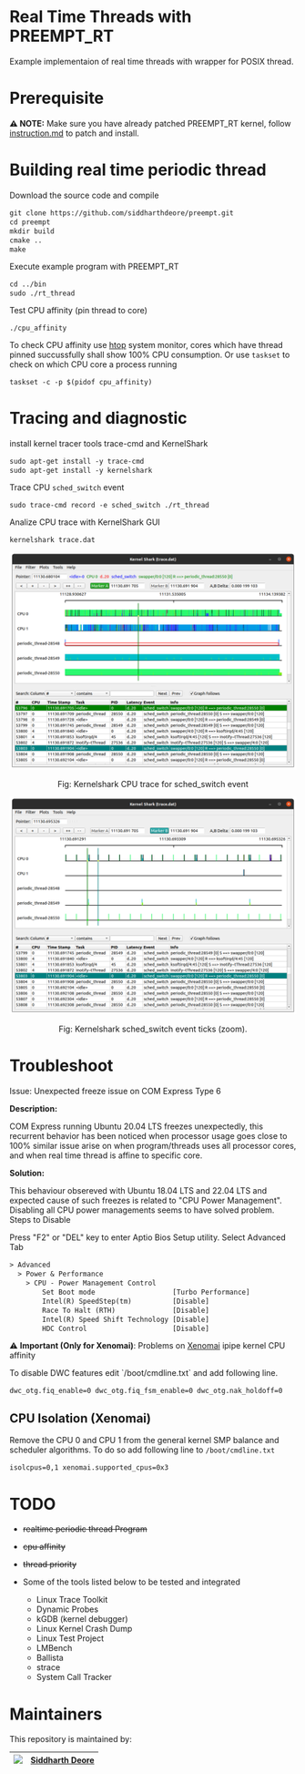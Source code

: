 # Real Time Threads with PREEMPT_RT 
Example implementaion of real time threads with wrapper for POSIX thread.

# Prerequisite
<b>⚠️ NOTE:</b> Make sure you have already patched PREEMPT_RT kernel, follow [instruction.md](instruction.md) to patch and install.

# Building real time periodic thread
Download the source code and compile
```console
git clone https://github.com/siddharthdeore/preempt.git
cd preempt
mkdir build
cmake ..
make
```

Execute example program with PREEMPT_RT
```console
cd ../bin
sudo ./rt_thread
```
Test CPU affinity (pin thread to core)
```console
./cpu_affinity
```
To check CPU affinity use [htop](https://en.wikipedia.org/wiki/Htop) system monitor, cores which have thread pinned succussfully shall show 100% CPU consumption.
Or use `taskset` to check on which CPU core a process running 
```
taskset -c -p $(pidof cpu_affinity)
```

# Tracing and diagnostic
install kernel tracer tools trace-cmd and KernelShark 
```console
sudo apt-get install -y trace-cmd
sudo apt-get install -y kernelshark
```
Trace CPU `sched_switch` event
```console
sudo trace-cmd record -e sched_switch ./rt_thread
```
Analize CPU trace with KernelShark GUI

```console
kernelshark trace.dat
```
<center>
<img src="assets/kshark.png" width=640px>

Fig: Kernelshark CPU trace for sched_switch event 

<img src="assets/ksharkzoom.png" width=640px>

Fig: Kernelshark sched_switch event ticks (zoom).
</center>

# Troubleshoot

Issue: Unexpected freeze issue on COM Express Type 6

<b> Description: </b>

COM Express running Ubuntu 20.04 LTS freezes unexpectedly, this recurrent behavior has been noticed when processor usage goes close to 100%
similar issue arise on when program/threads uses all processor cores, and when real time thread is affine to specific core.

<b> Solution: </b>

This behaviour obsereved with Ubuntu 18.04 LTS and 22.04 LTS and expected cause of such freezes is related to "CPU Power Management".
Disabling all CPU power managements seems to have solved problem.
Steps to Disable

Press "F2" or "DEL" key to enter Aptio Bios Setup utility.
Select Advanced Tab
```console
> Advanced
  > Power & Performance
    > CPU - Power Management Control
        Set Boot mode                   [Turbo Performance]
        Intel(R) SpeedStep(tm)          [Disable]
        Race To Halt (RTH)              [Disable]
        Intel(R) Speed Shift Technology [Disable]
        HDC Control                     [Disable]
```
⚠️ <b>Important (Only for Xenomai)</b>: Problems on [Xenomai](https://source.denx.de/Xenomai/xenomai/-/wikis/home) ipipe kernel  CPU affinity
<p>
To disable DWC features edit `/boot/cmdline.txt` and add following line.

```console
dwc_otg.fiq_enable=0 dwc_otg.fiq_fsm_enable=0 dwc_otg.nak_holdoff=0 
```
## CPU Isolation (Xenomai)
Remove the CPU 0 and CPU 1 from the general kernel SMP balance and scheduler algorithms. To do so add following line to  `/boot/cmdline.txt`

```console
isolcpus=0,1 xenomai.supported_cpus=0x3
```
</p>


# TODO
- ~~realtime periodic thread Program~~
- ~~cpu affinity~~
- ~~thread priority~~

- Some of the tools listed below to be tested and integrated
    - Linux Trace Toolkit
    - Dynamic Probes
    - kGDB (kernel debugger)
    - Linux Kernel Crash Dump
    - Linux Test Project
    - LMBench
    - Ballista
    - strace
    - System Call Tracker

# Maintainers
This repository is maintained by:

| <img src="https://avatars.githubusercontent.com/u/12745747" width="32">  | [Siddharth Deore](https://github.com/siddharthdeore) |
|--|--|
